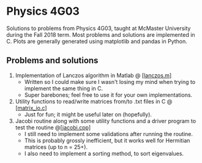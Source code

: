 # Physics 4G03
Solutions to problems from Physics 4G03, taught at McMaster University during the Fall 2018 term. Most problems and solutions are implemented in C. Plots are generally generated using matplotlib and pandas in Python.

## Problems and solutions

1. Implementation of Lanczos algorithm in Matlab @ [[lanczos.m]](https://github.com/brindavenkataramani/4G03/blob/master/lanczos.m)
    * Written so I could make sure I wasn't losing my mind when trying to implement the same thing in C.
    * Super barebones; feel free to use it for your own implementations.
2. Utility functions to read/write matrices from/to .txt files in C @ [[matrix_io.c]](https://github.com/brindavenkataramani/4G03/blob/master/matrix_io.c)
    * Just for fun; it might be useful later on (hopefully).
3. Jacobi routine along with some utility functions and a driver program to test the routine @[[jacobi.cpp]](https://github.com/brindavenkataramani/4G03/blob/master/jacobi.cpp)
    * I still need to implement some validations after running the routine.
    * This is probably grossly inefficient, but it works well for Hermitian matrices (up to n = 25+).
    * I also need to implement a sorting method, to sort eigenvalues.

